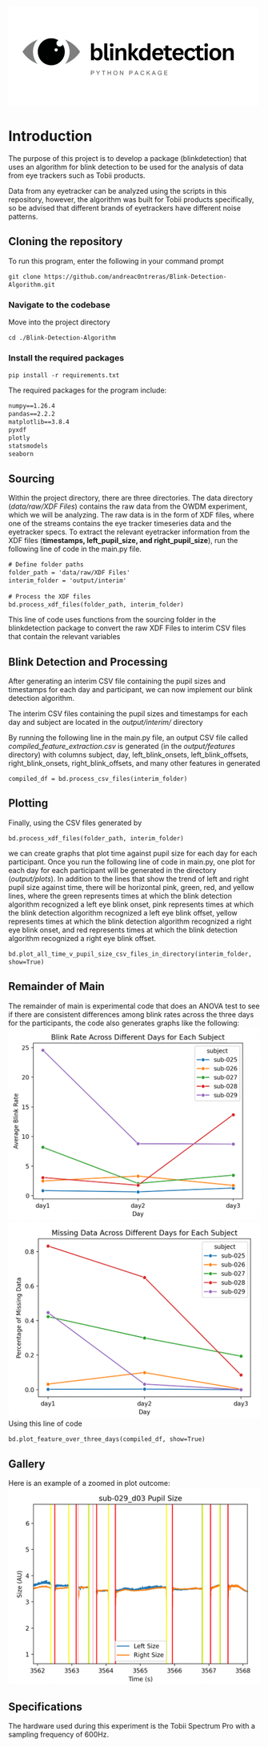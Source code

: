 ![blinkdetection (500 x 200 px).png](blinkdetection%20%28500%20x%20200%20px%29.png)
# Introduction
The purpose of this project is to develop a package (blinkdetection) that uses an algorithm for blink detection to be used for the analysis of 
data from eye trackers such as Tobii products.

Data from any eyetracker can be analyzed using the scripts in this repository, however, the algorithm was built 
for Tobii products specifically, so be advised that different brands of eyetrackers have different noise
patterns. 

## Cloning the repository
To run this program, enter the following in your command prompt
```commandline
git clone https://github.com/andreac0ntreras/Blink-Detection-Algorithm.git
```

### Navigate to the codebase
Move into the project directory
```commandline
cd ./Blink-Detection-Algorithm
```

### Install the required packages
```commandline
pip install -r requirements.txt
```

The required packages for the program include:
```doctest
numpy==1.26.4
pandas==2.2.2
matplotlib==3.8.4
pyxdf
plotly
statsmodels
seaborn
```

## Sourcing
Within the project directory, there are three directories. The data directory (_data/raw/XDF Files_) contains the raw data from the
OWDM experiment, which we will be analyzing. The raw data is in the form of XDF files, where one of the streams 
contains the eye tracker timeseries data and the eyetracker specs. To extract the relevant eyetracker information from the XDF files
(**timestamps, left_pupil_size, and right_pupil_size**), run the following line of code in the main.py file.
```doctest
# Define folder paths
folder_path = 'data/raw/XDF Files'
interim_folder = 'output/interim'

# Process the XDF files
bd.process_xdf_files(folder_path, interim_folder)
```

This line of code uses functions from the sourcing folder in the blinkdetection package to convert the raw XDF Files to interim CSV files 
that contain the relevant variables

## Blink Detection and Processing
After generating an interim CSV file containing the pupil sizes and timestamps for each day and participant, 
we can now implement our blink detection algorithm. 

The interim CSV files containing the pupil sizes and timestamps for each day and subject are located in the _output/interim/_ directory

By running the following line in the main.py file,
an output CSV file called _compiled_feature_extraction.csv_ is generated (in the _output/features_ directory) 
with columns subject, day, left_blink_onsets, left_blink_offsets, right_blink_onsets, right_blink_offsets, and many
other features in generated

```doctest
compiled_df = bd.process_csv_files(interim_folder)
```

## Plotting
Finally, using the CSV files generated by 
```doctest
bd.process_xdf_files(folder_path, interim_folder)
```

we can create graphs that plot time against pupil size for each day for each participant. 
Once you run the following line of code in main.py, one plot for each day for each participant will be generated in
the directory (_output/plots_). In addition to the lines that show the trend of left and right pupil size 
against time, there will be horizontal pink, green, red, and yellow lines, where the green represents times at which the blink detection algorithm recognized 
a left eye blink onset, pink represents times at which the blink detection algorithm recognized a left eye blink offset, yellow represents 
times at which the blink detection algorithm recognized a right eye blink onset, and red represents 
times at which the blink detection algorithm recognized a right eye blink offset.
```doctest
bd.plot_all_time_v_pupil_size_csv_files_in_directory(interim_folder, show=True)
```

## Remainder of Main
The remainder of main is experimental code that does an ANOVA test to see if there are consistent differences among blink 
rates across the three days for the participants, the code also generates graphs like the following:
![img.png](img.png)
![img_2.png](img_2.png)
Using this line of code 
```doctest
bd.plot_feature_over_three_days(compiled_df, show=True)
```

## Gallery
Here is an example of a zoomed in plot outcome:
![img_1.png](img_1.png)

## Specifications
The hardware used during this experiment is the Tobii Spectrum Pro with a sampling frequency of 600Hz.

